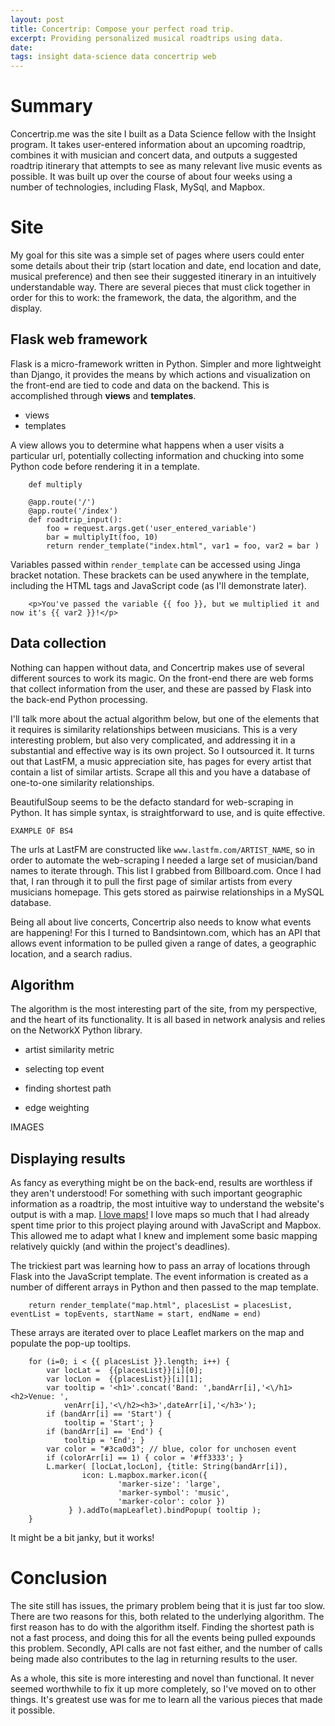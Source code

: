 ```yaml
---
layout: post
title: Concertrip: Compose your perfect road trip.
excerpt: Providing personalized musical roadtrips using data.
date:
tags: insight data-science data concertrip web
---
```


# Summary

Concertrip.me was the site I built as a Data Science fellow with the Insight program. It takes user-entered information about an upcoming roadtrip, combines it with musician and concert data, and outputs a suggested roadtrip itinerary that attempts to see as many relevant live music events as possible. It was built up over the course of about four weeks using a number of technologies, including Flask, MySql, and Mapbox.

# Site

My goal for this site was a simple set of pages where users could enter some details about their trip (start location and date, end location and date, musical preference) and then see their suggested itinerary in an intuitively understandable way. There are several pieces that must click together in order for this to work: the framework, the data, the algorithm, and the display.

## Flask web framework

Flask is a micro-framework written in Python. Simpler and more lightweight than Django, it provides the means by which actions and visualization on the front-end are tied to code and data on the backend. This is accomplished through **views** and **templates**.

- views
- templates


A view allows you to determine what happens when a user visits a particular url, potentially collecting information and chucking into some Python code before rendering it in a template.


```
    def multiply

    @app.route('/')
    @app.route('/index')
    def roadtrip_input():
        foo = request.args.get('user_entered_variable')
        bar = multiplyIt(foo, 10)
        return render_template("index.html", var1 = foo, var2 = bar )
```

Variables passed within `render_template` can be accessed using Jinga bracket notation. These brackets can be used anywhere in the template, including the HTML tags and JavaScript code (as I'll demonstrate later).

```
    <p>You've passed the variable {{ foo }}, but we multiplied it and now it's {{ var2 }}!</p>
```

## Data collection

Nothing can happen without data, and Concertrip makes use of several different sources to work its magic. On the front-end there are web forms that collect information from the user, and these are passed by Flask into the back-end Python processing.

I'll talk more about the actual algorithm below, but one of the elements that it requires is similarity relationships between musicians. This is a very interesting problem, but also very complicated, and addressing it in a substantial and effective way is its own project. So I outsourced it. It turns out that LastFM, a music appreciation site, has pages for every artist that contain a list of similar artists. Scrape all this and you have a database of one-to-one similarity relationships.

BeautifulSoup seems to be the defacto standard for web-scraping in Python. It has simple syntax, is straightforward to use, and is quite effective.

    EXAMPLE OF BS4

The urls at LastFM are constructed like `www.lastfm.com/ARTIST_NAME`, so in order to automate the web-scraping I needed a large set of musician/band names to iterate through. This list I grabbed from Billboard.com. Once I had that, I ran through it to pull the first page of similar artists from every musicians homepage. This gets stored as pairwise relationships in a MySQL database.

Being all about live concerts, Concertrip also needs to know what events are happening! For this I turned to Bandsintown.com, which has an API that allows event information to be pulled given a range of dates, a geographic location, and a search radius.

## Algorithm

The algorithm is the most interesting part of the site, from my perspective, and the heart of its functionality. It is all based in network analysis and relies on the NetworkX Python library.

- artist similarity metric

- selecting top event
- finding shortest path
- edge weighting

IMAGES


## Displaying results

As fancy as everything might be on the back-end, results are worthless if they aren't understood! For something with such important geographic information as a roadtrip, the most intuitive way to understand the website's output is with a map. [I love maps!](http://www.danielcarmody.net/projects) I love maps so much that I had already spent time prior to this project playing around with JavaScript and Mapbox. This allowed me to adapt what I knew and implement some basic mapping relatively quickly (and within the project's deadlines).

The trickiest part was learning how to pass an array of locations through  Flask into the JavaScript template. The event information is created as a number of different arrays in Python and then passed to the map template.


```
    return render_template("map.html", placesList = placesList, eventList = topEvents, startName = start, endName = end)
```

These arrays are iterated over to place Leaflet markers on the map and populate the pop-up tooltips.


```
	for (i=0; i < {{ placesList }}.length; i++) { 
		var locLat =  {{placesList}}[i][0];
		var locLon =  {{placesList}}[i][1];
		var tooltip = '<h1>'.concat('Band: ',bandArr[i],'<\/h1><h2>Venue: ',
			venArr[i],'<\/h2><h3>',dateArr[i],'</h3>');
		if (bandArr[i] == 'Start') {
			tooltip = 'Start'; }
		if (bandArr[i] == 'End') {
			tooltip = 'End'; }
		var color = "#3ca0d3"; // blue, color for unchosen event
		if (colorArr[i] == 1) { color = '#ff3333'; }
		L.marker( [locLat,locLon], {title: String(bandArr[i]),
				icon: L.mapbox.marker.icon({
    				    'marker-size': 'large',
    				    'marker-symbol': 'music',
    				    'marker-color': color })
			 } ).addTo(mapLeaflet).bindPopup( tooltip );
	}
```

It might be a bit janky, but it works!

# Conclusion

The site still has issues, the primary problem being that it is just far too slow. There are two reasons for this, both related to the underlying algorithm. The first reason has to do with the algorithm itself. Finding the shortest path is not a fast process, and doing this for all the events being pulled expounds this problem. Secondly, API calls are not fast either, and the number of calls being made also contributes to the lag in returning results to the user.

As a whole, this site is more interesting and novel than functional. It never seemed worthwhile to fix it up more completely, so I've moved on to other things. It's greatest use was for me to learn all the various pieces that made it possible.

